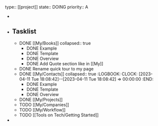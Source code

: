 type:: [[project]]
state:: DOING
priority:: A

-
- ## Tasklist
	- DONE [[My/Books]]
	  collapsed:: true
		- DONE Example
		- DONE Template
		- DONE Overview
		- DONE Add Quote section like in [[My]]
	- DONE Rename quick tour to my page
	- DONE [[My/Contacts]]
	  collapsed:: true
	  :LOGBOOK:
	  CLOCK: [2023-04-11 Tue 18:08:42]--[2023-04-11 Tue 18:08:42] =>  00:00:00
	  :END:
		- DONE Example
		- DONE Template
		- DONE Overview
	- DONE [[My/Projects]]
	- TODO [[My/Companies]]
	- TODO [[My/Workflow]]
	- TODO [[Tools on Tech/Getting Started]]
-